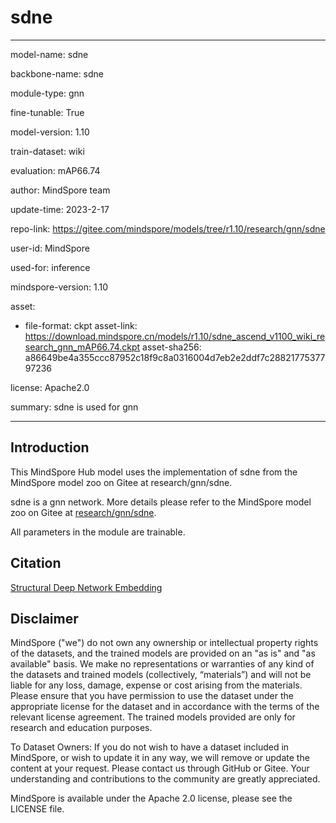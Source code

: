 # sdne

---

model-name: sdne

backbone-name: sdne

module-type: gnn

fine-tunable: True

model-version: 1.10

train-dataset: wiki

evaluation: mAP66.74

author: MindSpore team

update-time: 2023-2-17

repo-link: <https://gitee.com/mindspore/models/tree/r1.10/research/gnn/sdne>

user-id: MindSpore

used-for: inference

mindspore-version: 1.10

asset:

-
    file-format: ckpt
    asset-link: <https://download.mindspore.cn/models/r1.10/sdne_ascend_v1100_wiki_research_gnn_mAP66.74.ckpt>
    asset-sha256: a86649be4a355ccc87952c18f9c8a0316004d7eb2e2ddf7c2882177537797236

license: Apache2.0

summary: sdne is used for gnn

---

## Introduction

This MindSpore Hub model uses the implementation of sdne from the MindSpore model zoo on Gitee at research/gnn/sdne.

sdne is a gnn network. More details please refer to the MindSpore model zoo on Gitee at [research/gnn/sdne](https://gitee.com/mindspore/models/blob/r1.10/research/gnn/sdne/README_CN.md).

All parameters in the module are trainable.

## Citation

[Structural Deep Network Embedding](https://dl.acm.org/doi/10.1145/2939672.2939753)

## Disclaimer

MindSpore ("we") do not own any ownership or intellectual property rights of the datasets, and the trained models are provided on an "as is" and "as available" basis. We make no representations or warranties of any kind of the datasets and trained models (collectively, “materials”) and will not be liable for any loss, damage, expense or cost arising from the materials. Please ensure that you have permission to use the dataset under the appropriate license for the dataset and in accordance with the terms of the relevant license agreement. The trained models provided are only for research and education purposes.

To Dataset Owners: If you do not wish to have a dataset included in MindSpore, or wish to update it in any way, we will remove or update the content at your request. Please contact us through GitHub or Gitee. Your understanding and contributions to the community are greatly appreciated.

MindSpore is available under the Apache 2.0 license, please see the LICENSE file.
